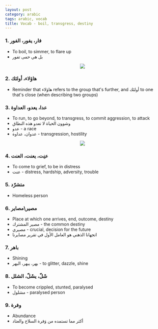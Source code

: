 ```yaml
---
layout: post
category: arabic
tags: arabic, vocab
title: Vocab - boil, transgress, destiny
--- 
```


### 1. فار، يفور، الفور
- To boil, to simmer, to flare up
- بل هي حمى تفور
<center> <img src = "{{baseurl}}/assets/img/posts/arabic/far.jpg">
</center>

### 2. هاؤلاء، أولئك
- Reminder that هاؤلاء refers to the group that's further, and أولئك to one that's close (when describing two groups)

### 3. عدا، يعدو، العداوة
- To run, to go beyond, to transgress, to commit aggression, to attack
- وشوون الحياة لا تعدو هذه النطاق
- عدو -  a race
- عدوان، عداوة - transgression, hostility
<center> <img src = "{{baseurl}}/assets/img/posts/arabic/adw.jpg">
</center>

### 4. عنِت، يعنت، العنت 
- To come to grief, to be in distress
- عنت - distress, hardship, adversity, trouble

### 5. متشرّد
- Homeless person

### 6. مصير\مصاير
- Place at which one arrives, end, outcome, destiny
- مصير المشترك - the common destiny
- مصيري - crucial, decision for the future
- اتجهانا الذهني هو العامل الأول في تقرير مصايرنا

### 7. باهر
- Shining
- بهر، يبهر، البهر - to glitter, dazzle, shine

### 8. شَلّ، يشَلّ، الشلل
- To become crippled, stunted, paralysed
- مشلول - paralysed person

### 9. وفرة
- Abundance
- أكثر مما تستمده من وَفرة السلاح والعتاد


